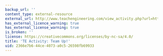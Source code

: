 ```yaml
---
backup_url: ''
content_type: external-resource
external_url: http://www.teachengineering.com/view_activity.php?url=http://www.teachengineering.com/collection/cub_/activities/cub_mechanics/cub_mechanics_lesson07_activity2.xml
has_external_licence_warning: true
has_external_license_warning: true
is_broken: ''
license: https://creativecommons.org/licenses/by-nc-sa/4.0/
title: 'TE Activity: Team Up!'
uid: 2366e7b6-44ce-4073-a0c5-26598fb69933
---
```

